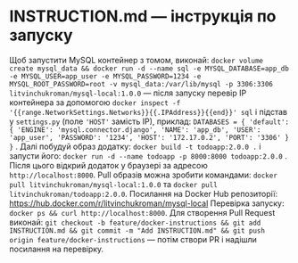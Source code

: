 # INSTRUCTION.md — інструкція по запуску

Щоб запустити MySQL контейнер з томом, виконай:
`docker volume create mysql_data && docker run -d --name sql -e MYSQL_DATABASE=app_db -e MYSQL_USER=app_user -e MYSQL_PASSWORD=1234 -e MYSQL_ROOT_PASSWORD=root -v mysql_data:/var/lib/mysql -p 3306:3306 litvinchukroman/mysql-local:1.0.0`
— після запуску перевір IP контейнера за допомогою 
`docker inspect -f '{{range.NetworkSettings.Networks}}{{.IPAddress}}{{end}}' sql` 
і підстав у `settings.py` (поле `'HOST'` замість IP), приклад: 
`DATABASES = { 'default': { 'ENGINE': 'mysql.connector.django', 'NAME': 'app_db', 'USER': 'app_user', 'PASSWORD': '1234', 'HOST': '172.17.0.2', 'PORT': '3306' } }`
. Далі побудуй образ додатку: `docker build -t todoapp:2.0.0 .` 
і запусти його: `docker run -d --name todoapp -p 8000:8000 todoapp:2.0.0`
. Після цього відкрий додаток у браузері за адресою `http://localhost:8000`.
Pull образів можна зробити командами: `docker pull litvinchukroman/mysql-local:1.0.0` та 
`docker pull litvinchukroman/todoapp:2.0.0`. Посилання на Docker Hub репозиторії:
https://hub.docker.com/r/litvinchukroman/mysql-local
Перевірка запуску: `docker ps && curl http://localhost:8000`.
Для створення Pull Request виконай: `git checkout -b feature/docker-instructions && git add INSTRUCTION.md && git commit -m "Add INSTRUCTION.md" && git push origin feature/docker-instructions`
— потім створи PR і надішли посилання на перевірку.